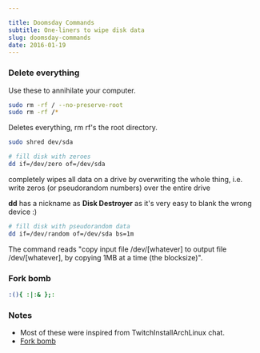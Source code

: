 ```yaml
---

title: Doomsday Commands
subtitle: One-liners to wipe disk data
slug: doomsday-commands
date: 2016-01-19
---
```


### Delete everything

Use these to annihilate your computer.

```bash
sudo rm -rf / --no-preserve-root
sudo rm -rf /*
```

Deletes everything, rm rf's the root directory.

```bash
sudo shred dev/sda

# fill disk with zeroes
dd if=/dev/zero of=/dev/sda 
```

completely wipes all data on a drive by overwriting the whole thing, i.e. write zeros (or pseudorandom numbers) over the entire drive

**dd** has a nickname as **Disk Destroyer** as it's very easy to blank the wrong device :)

```bash
# fill disk with pseudorandom data
dd if=/dev/random of=/dev/sda bs=1m 
```

The command reads "copy input file /dev/[whatever] to output file /dev/[whatever], by copying 1MB at a time (the blocksize)".

### Fork bomb

```bash
:(){ :|:& };:
```
 
### Notes
- Most of these were inspired from TwitchInstallArchLinux chat.
- [Fork bomb](http://www.unixmen.com/fork-bomb-can-prevent-danger/)

